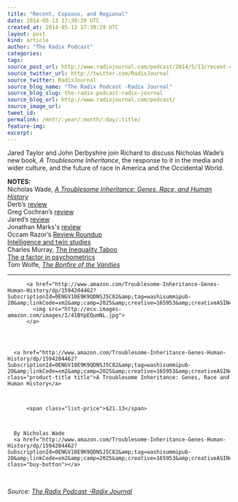 ```yaml
---
title: "Recent, Copious, and Regional"
date: 2014-05-13 17:39:29 UTC
created_at: 2014-05-13 17:39:29 UTC
layout: post
kind: article
author: "The Radix Podcast"
categories: 
tags: 
source_post_url: http://www.radixjournal.com/podcast/2014/5/13/recent-copious-and-regional
source_twitter_url: http://twitter.com/RadixJournal
source_twitter: RadixJournal
source_blog_name: "The Radix Podcast -Radix Journal"
source_blog_slug: the-radix-podcast-radix-journal
source_blog_url: http://www.radixjournal.com/podcast/
source_image_url: 
tweet_id:
permalink: /mntr/:year/:month/:day/:title/
feature-img: 
excerpt:
---
```

<p>Jared Taylor and John Derbyshire join Richard to discuss Nicholas Wade’s new book, <em>A Troublesome Inheritance</em>, the response to it in the media and wider culture, and the future of race in America and the Occidental World.   </p>



<p><strong>NOTES:</strong> <br>
Nicholas Wade, <em><a href="https://www.amazon.com/gp/yourstore/home/?ie=UTF8&amp;action=sign-out&amp;camp=1789&amp;creative=390957&amp;linkCode=ur2&amp;path=%2Fgp%2Fyourstore%2Fhome&amp;signIn=1&amp;tag=washisummipub-20&amp;useRedirectOnSuccess=1&amp;linkId=M5N7IHQVCK3HMKEY">A Troublesome Inheritance: Genes, Race, and Human History</a></em> <br>
Derb’s <a href="https://www.vdare.com/articles/nicholas-wades-a-troublesome-inheritance-john-derbyshire-reviews-the-reviews">review</a> <br>
Greg Cochran’s <a href="http://westhunt.wordpress.com/2014/05/06/a-troublesome-inheritance/">review</a> <br>
Jared’s <a href="http://www.amren.com/features/2014/03/attack-on-the-regime/">review</a> <br>
Jonathan Marks's <a href="http://inthesetimes.com/article/16674/the_genes_made_us_do_it">review</a> <br>
Occam Razor’s <a href="http://occamsrazormag.wordpress.com/2014/05/06/roundup-of-book-reviews-of-nicholas-wades-a-troublesome-inheritance/">Review Roundup</a> <br>
<a href="http://en.wikipedia.org/wiki/Twin_study">Intelligence and twin studies</a> <br>
Charles Murray, <a href="http://www.aei.org/article/society-and-culture/religion/the-inequality-taboo/">The Inequality Taboo</a> <br>
<a href="http://en.wikipedia.org/wiki/G_factor_(psychometrics">The <em>g</em> factor in psychometrics</a> <br>
Tom Wolfe, <a href="http://www.amazon.com/gp/product/B003GYEGNO/ref=as_li_tl?ie=UTF8&amp;camp=1789&amp;creative=390957&amp;creativeASIN=B003GYEGNO&amp;linkCode=as2&amp;tag=washisummipub-20&amp;linkId=SQ2Z4NIIBK2VP34P"><em>The Bonfire of the Vanities</em></a></p><hr>



  

    
        
          <a href="http://www.amazon.com/Troublesome-Inheritance-Genes-Human-History/dp/1594204462?SubscriptionId=0ENGV10E9K9QDNSJ5C82&amp;tag=washisummipub-20&amp;linkCode=xm2&amp;camp=2025&amp;creative=165953&amp;creativeASIN=1594204462">
            <img src="http://ecx.images-amazon.com/images/I/41BYpEQumNL.jpg">
          </a>
        
    

    
      <a href="http://www.amazon.com/Troublesome-Inheritance-Genes-Human-History/dp/1594204462?SubscriptionId=0ENGV10E9K9QDNSJ5C82&amp;tag=washisummipub-20&amp;linkCode=xm2&amp;camp=2025&amp;creative=165953&amp;creativeASIN=1594204462" class="product-title title">A Troublesome Inheritance: Genes, Race and Human History</a>
       
        
          
          <span class="list-price">$21.13</span>
          
        
      
      By Nicholas Wade
      <a href="http://www.amazon.com/Troublesome-Inheritance-Genes-Human-History/dp/1594204462?SubscriptionId=0ENGV10E9K9QDNSJ5C82&amp;tag=washisummipub-20&amp;linkCode=xm2&amp;camp=2025&amp;creative=165953&amp;creativeASIN=1594204462" class="buy-button"></a>

    

  

 <div class="">
    <i>Source: <a href="http://www.radixjournal.com/podcast/">The Radix Podcast -Radix Journal</a></i>
</div>
